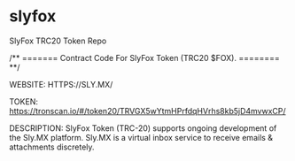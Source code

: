 # slyfox
SlyFox TRC20 Token Repo

/** ======= Contract Code For SlyFox Token (TRC20 $FOX). ======== **/

WEBSITE: HTTPS://SLY.MX/

TOKEN: https://tronscan.io/#/token20/TRVGX5wYtmHPrfdqHVrhs8kb5jD4mvwxCP/

DESCRIPTION: SlyFox Token (TRC-20) supports ongoing development of the Sly.MX platform. Sly.MX is a virtual inbox service to receive emails & attachments discretely.
